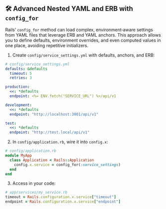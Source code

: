## 🛠 Advanced Nested YAML and ERB with `config_for`

Rails’ `config_for` method can load complex, environment‑aware settings from YAML files that leverage ERB and YAML anchors. This approach allows you to define defaults, environment overrides, and even computed values in one place, avoiding repetitive initializers.

1. Create `config/service_settings.yml` with defaults, anchors, and ERB:

```yaml
# config/service_settings.yml
defaults: &defaults
  timeout: 5
  retries: 3

production:
  <<: *defaults
  endpoint: <%= ENV.fetch("SERVICE_URL") %>/api/v1

development:
  <<: *defaults
  endpoint: "http://localhost:3001/api/v1"

test:
  <<: *defaults
  endpoint: "http://test.local/api/v1"
```  

2. In `config/application.rb`, wire it into `config.x`:

```ruby
# config/application.rb
module MyApp
  class Application < Rails::Application
    config.x.service = config_for(:service_settings)
  end
end
```  

3. Access in your code:

```ruby
# app/services/my_service.rb
timeout = Rails.configuration.x.service["timeout"]
endpoint = Rails.configuration.x.service["endpoint"]
```